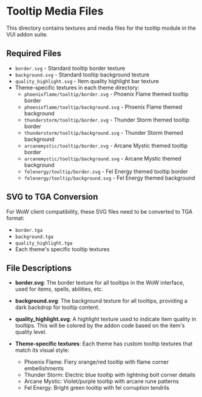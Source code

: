 # Tooltip Media Files

This directory contains textures and media files for the tooltip module in the VUI addon suite.

## Required Files
- `border.svg` - Standard tooltip border texture
- `background.svg` - Standard tooltip background texture
- `quality_highlight.svg` - Item quality highlight bar texture
- Theme-specific textures in each theme directory:
  - `phoenixflame/tooltip/border.svg` - Phoenix Flame themed tooltip border
  - `phoenixflame/tooltip/background.svg` - Phoenix Flame themed background
  - `thunderstorm/tooltip/border.svg` - Thunder Storm themed tooltip border
  - `thunderstorm/tooltip/background.svg` - Thunder Storm themed background
  - `arcanemystic/tooltip/border.svg` - Arcane Mystic themed tooltip border
  - `arcanemystic/tooltip/background.svg` - Arcane Mystic themed background
  - `felenergy/tooltip/border.svg` - Fel Energy themed tooltip border
  - `felenergy/tooltip/background.svg` - Fel Energy themed background

## SVG to TGA Conversion
For WoW client compatibility, these SVG files need to be converted to TGA format:
- `border.tga`
- `background.tga`
- `quality_highlight.tga`
- Each theme's specific tooltip textures

## File Descriptions
- **border.svg**: The border texture for all tooltips in the WoW interface, used for items, spells, abilities, etc.

- **background.svg**: The background texture for all tooltips, providing a dark backdrop for tooltip content.

- **quality_highlight.svg**: A highlight texture used to indicate item quality in tooltips. This will be colored by the addon code based on the item's quality level.

- **Theme-specific textures**: Each theme has custom tooltip textures that match its visual style:
  - Phoenix Flame: Fiery orange/red tooltip with flame corner embellishments
  - Thunder Storm: Electric blue tooltip with lightning bolt corner details
  - Arcane Mystic: Violet/purple tooltip with arcane rune patterns
  - Fel Energy: Bright green tooltip with fel corruption tendrils